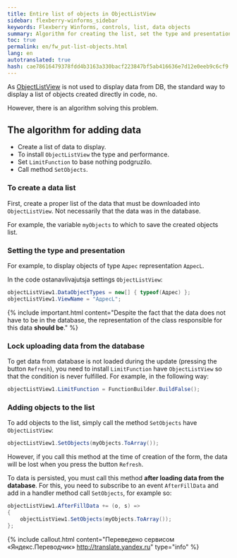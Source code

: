 ```yaml
---
title: Entire list of objects in ObjectListView
sidebar: flexberry-winforms_sidebar
keywords: Flexberry Winforms, controls, list, data objects
summary: Algorithm for creating the list, set the type and presentation, inclusion of data
toc: true
permalink: en/fw_put-list-objects.html
lang: en
autotranslated: true
hash: cae78616479378fdd4b3163a330bacf223847bf5ab416636e7d12e0eeb9c6cf9
---
```


As [ObjectListView](fw_objectlistview.html) is not used to display data from DB, the standard way to display a list of objects created directly in code, no.

However, there is an algorithm solving this problem.

## The algorithm for adding data

* Create a list of data to display.
* To install `ObjectListView` the type and performance.
* Set `LimitFunction` to base nothing podgruzilo.
* Call method `SetObjects`.

### To create a data list

First, create a proper list of the data that must be downloaded into `ObjectListView`. Not necessarily that the data was in the database.

For example, the variable `myObjects` to which to save the created objects list.

### Setting the type and presentation

For example, to display objects of type `Адрес` representation `АдресL`.

In the code ostanavlivajutsja settings `ObjectListView`:

```csharp
objectListView1.DataObjectTypes = new[] { typeof(Адрес) };
objectListView1.ViewName = "АдресL";
```

{% include important.html content="Despite the fact that the data does not have to be in the database, the representation of the class responsible for this data __should be__." %}

### Lock uploading data from the database

To get data from database is not loaded during the update (pressing the button `Refresh`), you need to install `LimitFunction` have `ObjectListView` so that the condition is never fulfilled. For example, in the following way:

```csharp
objectListView1.LimitFunction = FunctionBuilder.BuildFalse();
```

### Adding objects to the list

To add objects to the list, simply call the method `SetObjects` have `ObjectListView`:

```csharp
objectListView1.SetObjects(myObjects.ToArray());
```

However, if you call this method at the time of creation of the form, the data will be lost when you press the button `Refresh`.

To data is persisted, you must call this method __after loading data from the database__. For this, you need to subscribe to an event `AfterFillData` and add in a handler method call `SetObjects`, for example so:

```csharp
objectListView1.AfterFillData += (o, s) =>
{
	objectListView1.SetObjects(myObjects.ToArray());
};
```



{% include callout.html content="Переведено сервисом «Яндекс.Переводчик» <http://translate.yandex.ru>" type="info" %}